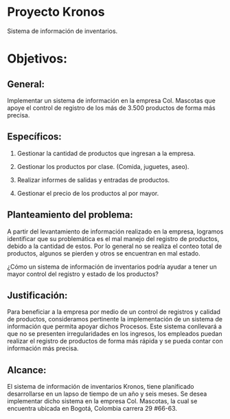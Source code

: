 # Proyecto Kronos
Sistema de información de inventarios.


# Objetivos:


## General:

Implementar un sistema de información en la empresa Col. Mascotas que apoye el control de
registro de los más de 3.500 productos de forma más precisa.

## Específicos: 

1. Gestionar la cantidad de productos que ingresan a la empresa.

2. Gestionar los productos por clase. (Comida, juguetes, aseo).

3. Realizar informes de salidas y entradas de productos.

4. Gestionar el precio de los productos al por mayor.

## Planteamiento del problema: 

A partir del levantamiento de información realizado en la empresa, logramos identificar que su problemática es el mal manejo del registro de productos, debido a la cantidad de estos. Por lo general no se realiza el conteo total de productos, algunos se pierden y otros se encuentran en mal estado.

¿Cómo un sistema de información de inventarios podría ayudar a tener un mayor control del registro y estado de los productos?

## Justificación: 

Para beneficiar a la empresa por medio de un control de registros y calidad de productos, consideramos pertinente la implementación de un sistema de información que permita apoyar dichos Procesos.
Este sistema conllevará a que no se presenten irregularidades en los ingresos, los empleados puedan realizar el registro de productos de forma más rápida y se pueda contar con información más precisa.

## Alcance:

El sistema de información de inventarios Kronos, tiene planificado desarrollarse en un lapso de tiempo de un año y seis meses.
Se desea implementar dicho sistema en la empresa Col. Mascotas, la cual se encuentra ubicada en Bogotá, Colombia carrera 29 #66-63.
